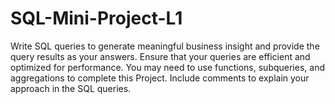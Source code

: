 # SQL-Mini-Project-L1

Write SQL queries to generate meaningful business insight and provide the query results as your answers.
Ensure that your queries are efficient and optimized for performance.
You may need to use functions, subqueries, and aggregations to complete this Project.
Include comments to explain your approach in the SQL queries.
